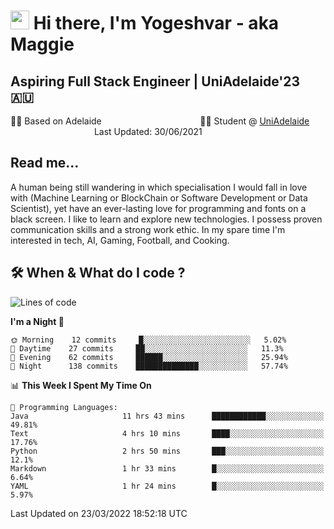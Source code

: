 <h1><img src="https://emojis.slackmojis.com/emojis/images/1531849430/4246/blob-sunglasses.gif?1531849430" width="30"/> Hi there, I'm Yogeshvar - aka Maggie</h1>

## Aspiring Full Stack Engineer | UniAdelaide'23 🇦🇺  
🏂🏻  Based on Adelaide &nbsp;&nbsp;&nbsp;&nbsp;&nbsp;&nbsp;&nbsp;&nbsp;&nbsp;&nbsp;&nbsp;&nbsp;&nbsp;&nbsp;&nbsp;&nbsp;&nbsp;&nbsp;&nbsp;&nbsp;&nbsp;&nbsp;&nbsp;&nbsp;&nbsp;&nbsp;&nbsp;&nbsp;&nbsp;&nbsp;&nbsp;&nbsp;&nbsp;&nbsp;&nbsp;&nbsp;&nbsp;&nbsp;&nbsp;👨‍💻 Student @ [UniAdelaide](https://www.adelaide.edu.au)   &nbsp;&nbsp;&nbsp;&nbsp;&nbsp;&nbsp;&nbsp;&nbsp;&nbsp;&nbsp;&nbsp;&nbsp;&nbsp;&nbsp;&nbsp;&nbsp;&nbsp;&nbsp;&nbsp;&nbsp;&nbsp;&nbsp;&nbsp;&nbsp;&nbsp;&nbsp;&nbsp;&nbsp;&nbsp;&nbsp;&nbsp;&nbsp; &nbsp;Last Updated: 30/06/2021

## Read me...

A human being still wandering in which specialisation I would fall in love with (Machine Learning or BlockChain or Software Development or Data Scientist), yet have an ever-lasting love for programming and fonts on a black screen. I like to learn and explore new technologies. I possess proven communication skills and a strong work ethic. In my spare time I'm interested in tech, AI, Gaming, Football, and Cooking.

## 🛠 When & What do I code ?  

<!--START_SECTION:waka-->
![Lines of code](https://img.shields.io/badge/From%20Hello%20World%20I%27ve%20Written-548%20Thousand%20lines%20of%20code-blue)

**I'm a Night 🦉** 

```text
🌞 Morning    12 commits     █░░░░░░░░░░░░░░░░░░░░░░░░   5.02% 
🌆 Daytime    27 commits     ██░░░░░░░░░░░░░░░░░░░░░░░   11.3% 
🌃 Evening    62 commits     ██████░░░░░░░░░░░░░░░░░░░   25.94% 
🌙 Night      138 commits    ██████████████░░░░░░░░░░░   57.74%

```


📊 **This Week I Spent My Time On** 

```text
💬 Programming Languages: 
Java                     11 hrs 43 mins      ████████████░░░░░░░░░░░░░   49.81% 
Text                     4 hrs 10 mins       ████░░░░░░░░░░░░░░░░░░░░░   17.76% 
Python                   2 hrs 50 mins       ███░░░░░░░░░░░░░░░░░░░░░░   12.1% 
Markdown                 1 hr 33 mins        █░░░░░░░░░░░░░░░░░░░░░░░░   6.64% 
YAML                     1 hr 24 mins        █░░░░░░░░░░░░░░░░░░░░░░░░   5.97%

```


 Last Updated on 23/03/2022 18:52:18 UTC
<!--END_SECTION:waka-->
